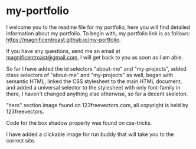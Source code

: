 # my-portfolio
I welcome you to the readme file for my portfolio, here you will find detailed information about my portfolio. To begin with, my portfolio link is as follows: https://magnificentroast.github.io/my-portfolio.

If you have any questions, send me an email at magnificentroast@gmail.com, I will get back to you as soon as I am able.

So far I have added the id selectors "about-me" and "my-projects", added class selectors of "about-me" and "my-projects" as well, began with semantic HTML, linked the CSS stylesheet to the main HTML document, and added a universal selector to the stylesheet with only font-family in there, I haven't changed anything else otherwise, so far a decent skeleton.

"hero" section image found on 123freevectors.com, all copyright is held by 123freevectors.

Code for the box shadow property was found on css-tricks.

I have added a clickable image for run buddy that will take you to the correct site.
